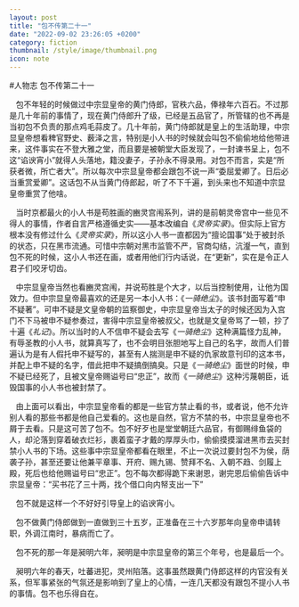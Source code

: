 ```yaml
---
layout: post
title: "包不传第二十一"
date: "2022-09-02 23:26:05 +0200"
category: fiction
thumbnail: /style/image/thumbnail.png
icon: note
---
```

#人物志 包不传第二十一

   包不年轻的时候做过中宗显皇帝的黄门侍郎，官秩六品，俸禄年六百石。不过那是几十年前的事情了，现在黄门侍郎升了级，已经是五品官了，所管辖的也不再是当初包不负责的那点鸡毛蒜皮了。几十年前，黄门侍郎就是皇上的生活助理，中宗显皇帝想看稗官野史、薮泽之言，特别是小人书的时候就会叫包不偷偷地给他带进来，这件事实在不登大雅之堂，而且要是被朝堂大臣发现了，一封谏书呈上，包不这“谄谀宵小”就得人头落地，籍没妻子，子孙永不得录用。对包不而言，实是“所获者微，所亡者大”。所以每次中宗显皇帝都会跟包不说一声“委屈爱卿了。日后必当重赏爱卿”。这话包不从当黄门侍郎起，听了不下千遍，到头来也不知道中宗显皇帝重赏了他啥。

   当时京都最火的小人书是苟胜画的豳灵宫闱系列，讲的是前朝灵帝宫中一些见不得人的事情，作者自言严格遵循史实——基本改编自《_灵帝实录_》。但实际上官方根本没有修过什么《_灵帝实录_》，所以这小人书一直都因为“擅论国事”处于被封杀的状态，只在黑市流通。可惜中宗朝对黑市监管不严，官商勾结，沆瀣一气，直到包不死的时候，这小人书还在画，或者用他们行内话说，在“更新”，实在是令正人君子们咬牙切齿。

   中宗显皇帝当然也看豳灵宫闱，并说苟胜是个大才，以后当控制使用，让他为国效力。但中宗显皇帝最喜欢的还是另一本小人书：《_一骑绝尘_》。该书封面写着“申不疑著”。可申不疑是文皇帝朝的监察御史，中宗显皇帝当太子的时候还因为入宫门不下马被申不疑参奏过，害得中宗显皇帝被叔父，也就是文皇帝骂了一顿，抄了十遍《_礼记_》。所以当时的人不信申不疑会去写《_一骑绝尘_》这种满篇怪力乱神，有辱圣教的小人书，就算真写了，也不会明目张胆地写上自己的名字，故而人们普遍认为是有人假托申不疑写的，甚至有人揣测是申不疑的仇家故意刊印的这本书，并配上申不疑的名字，借此把申不疑搞倒搞臭。只是《_一骑绝尘_》面世的时候，申不疑已经死了，且被文皇帝赐谥号曰“忠正”，故而《_一骑绝尘_》这种污蔑朝臣，诋毁国事的小人书也被封禁了。

   由上面可以看出，中宗显皇帝看的都是一些官方禁止看的书，或者说，他不允许别人看的那些书都是他自己爱看的。这也是自然，官方不禁的书，中宗显皇帝也不屑于去看。只是这可苦了包不。包不好歹也是堂堂朝廷六品官，有御赐绯鱼袋的人，却沦落到穿着破衣烂衫，裹着蛮子才戴的厚厚头巾，偷偷摸摸溜进黑市去买封禁小人书的下场。这些事中宗显皇帝都看在眼里，不止一次说过要封包不为侯，荫袭子孙，甚至还要让他兼平章事、开府、赐九锡、赞拜不名、入朝不趋、剑履上殿，死后也给他赐谥号曰“忠正”。包不每次都得跪下来谢恩，谢完恩后偷偷告诉中宗显皇帝：“买书花了三十两，找个借口向内帑支出一下”

   包不就是这样一个不好好引导皇上的谄谀宵小。

   包不做黄门侍郎做到一直做到三十五岁，正准备在三十六岁那年向皇帝申请转职，外调江南时，暴病而亡了。

   包不死的那一年是昶明六年，昶明是中宗显皇帝的第三个年号，也是最后一个。

   昶明六年的春天，吐蕃进犯，灵州陷落。这事虽然跟黄门侍郎这样的内官没有关系，但军事紧张的气氛还是影响到了皇上的心情，一连几天都没有跟包不提小人书的事情。包不也乐得自在。
